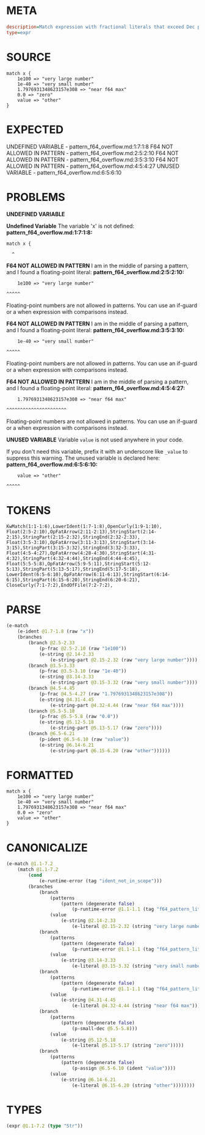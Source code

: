 # META
~~~ini
description=Match expression with fractional literals that exceed Dec precision
type=expr
~~~
# SOURCE
~~~roc
match x {
    1e100 => "very large number"
    1e-40 => "very small number"
    1.7976931348623157e308 => "near f64 max"
    0.0 => "zero"
    value => "other"
}
~~~
# EXPECTED
UNDEFINED VARIABLE - pattern_f64_overflow.md:1:7:1:8
F64 NOT ALLOWED IN PATTERN - pattern_f64_overflow.md:2:5:2:10
F64 NOT ALLOWED IN PATTERN - pattern_f64_overflow.md:3:5:3:10
F64 NOT ALLOWED IN PATTERN - pattern_f64_overflow.md:4:5:4:27
UNUSED VARIABLE - pattern_f64_overflow.md:6:5:6:10
# PROBLEMS
**UNDEFINED VARIABLE**

**Undefined Variable**
The variable 'x' is not defined:
**pattern_f64_overflow.md:1:7:1:8:**
```roc
match x {
```
      ^


**F64 NOT ALLOWED IN PATTERN**
I am in the middle of parsing a pattern, and I found a floating-point literal:
**pattern_f64_overflow.md:2:5:2:10:**
```roc
    1e100 => "very large number"
```
    ^^^^^

Floating-point numbers are not allowed in patterns. You can use an if-guard or a when expression with comparisons instead.

**F64 NOT ALLOWED IN PATTERN**
I am in the middle of parsing a pattern, and I found a floating-point literal:
**pattern_f64_overflow.md:3:5:3:10:**
```roc
    1e-40 => "very small number"
```
    ^^^^^

Floating-point numbers are not allowed in patterns. You can use an if-guard or a when expression with comparisons instead.

**F64 NOT ALLOWED IN PATTERN**
I am in the middle of parsing a pattern, and I found a floating-point literal:
**pattern_f64_overflow.md:4:5:4:27:**
```roc
    1.7976931348623157e308 => "near f64 max"
```
    ^^^^^^^^^^^^^^^^^^^^^^

Floating-point numbers are not allowed in patterns. You can use an if-guard or a when expression with comparisons instead.

**UNUSED VARIABLE**
Variable `value` is not used anywhere in your code.

If you don't need this variable, prefix it with an underscore like `_value` to suppress this warning.
The unused variable is declared here:
**pattern_f64_overflow.md:6:5:6:10:**
```roc
    value => "other"
```
    ^^^^^


# TOKENS
~~~zig
KwMatch(1:1-1:6),LowerIdent(1:7-1:8),OpenCurly(1:9-1:10),
Float(2:5-2:10),OpFatArrow(2:11-2:13),StringStart(2:14-2:15),StringPart(2:15-2:32),StringEnd(2:32-2:33),
Float(3:5-3:10),OpFatArrow(3:11-3:13),StringStart(3:14-3:15),StringPart(3:15-3:32),StringEnd(3:32-3:33),
Float(4:5-4:27),OpFatArrow(4:28-4:30),StringStart(4:31-4:32),StringPart(4:32-4:44),StringEnd(4:44-4:45),
Float(5:5-5:8),OpFatArrow(5:9-5:11),StringStart(5:12-5:13),StringPart(5:13-5:17),StringEnd(5:17-5:18),
LowerIdent(6:5-6:10),OpFatArrow(6:11-6:13),StringStart(6:14-6:15),StringPart(6:15-6:20),StringEnd(6:20-6:21),
CloseCurly(7:1-7:2),EndOfFile(7:2-7:2),
~~~
# PARSE
~~~clojure
(e-match
	(e-ident @1.7-1.8 (raw "x"))
	(branches
		(branch @2.5-2.33
			(p-frac @2.5-2.10 (raw "1e100"))
			(e-string @2.14-2.33
				(e-string-part @2.15-2.32 (raw "very large number"))))
		(branch @3.5-3.33
			(p-frac @3.5-3.10 (raw "1e-40"))
			(e-string @3.14-3.33
				(e-string-part @3.15-3.32 (raw "very small number"))))
		(branch @4.5-4.45
			(p-frac @4.5-4.27 (raw "1.7976931348623157e308"))
			(e-string @4.31-4.45
				(e-string-part @4.32-4.44 (raw "near f64 max"))))
		(branch @5.5-5.18
			(p-frac @5.5-5.8 (raw "0.0"))
			(e-string @5.12-5.18
				(e-string-part @5.13-5.17 (raw "zero"))))
		(branch @6.5-6.21
			(p-ident @6.5-6.10 (raw "value"))
			(e-string @6.14-6.21
				(e-string-part @6.15-6.20 (raw "other"))))))
~~~
# FORMATTED
~~~roc
match x {
	1e100 => "very large number"
	1e-40 => "very small number"
	1.7976931348623157e308 => "near f64 max"
	0.0 => "zero"
	value => "other"
}
~~~
# CANONICALIZE
~~~clojure
(e-match @1.1-7.2
	(match @1.1-7.2
		(cond
			(e-runtime-error (tag "ident_not_in_scope")))
		(branches
			(branch
				(patterns
					(pattern (degenerate false)
						(p-runtime-error @1.1-1.1 (tag "f64_pattern_literal"))))
				(value
					(e-string @2.14-2.33
						(e-literal @2.15-2.32 (string "very large number")))))
			(branch
				(patterns
					(pattern (degenerate false)
						(p-runtime-error @1.1-1.1 (tag "f64_pattern_literal"))))
				(value
					(e-string @3.14-3.33
						(e-literal @3.15-3.32 (string "very small number")))))
			(branch
				(patterns
					(pattern (degenerate false)
						(p-runtime-error @1.1-1.1 (tag "f64_pattern_literal"))))
				(value
					(e-string @4.31-4.45
						(e-literal @4.32-4.44 (string "near f64 max")))))
			(branch
				(patterns
					(pattern (degenerate false)
						(p-small-dec @5.5-5.8)))
				(value
					(e-string @5.12-5.18
						(e-literal @5.13-5.17 (string "zero")))))
			(branch
				(patterns
					(pattern (degenerate false)
						(p-assign @6.5-6.10 (ident "value"))))
				(value
					(e-string @6.14-6.21
						(e-literal @6.15-6.20 (string "other"))))))))
~~~
# TYPES
~~~clojure
(expr @1.1-7.2 (type "Str"))
~~~
